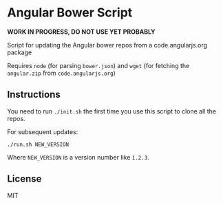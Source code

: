 # Angular Bower Script

**WORK IN PROGRESS, DO NOT USE YET PROBABLY**

Script for updating the Angular bower repos from a code.angularjs.org package

Requires `node` (for parsing `bower.json`) and `wget` (for fetching the `angular.zip` from `code.angularjs.org`)


## Instructions

You need to run `./init.sh` the first time you use this script to clone all the repos.

For subsequent updates:

```shell
./run.sh NEW_VERSION
```

Where `NEW_VERSION` is a version number like `1.2.3`.


## License
MIT

